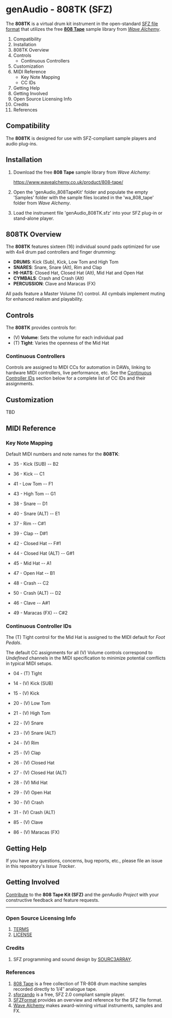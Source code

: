 # genAudio - 808TK (SFZ)

The **808TK** is a virtual drum kit instrument in the open-standard [SFZ file format](https://sfzformat.com/) that utilizes the free [**808 Tape**](https://www.wavealchemy.co.uk/product/808-tape/) sample library from [*Wave Alchemy*](https://www.wavealchemy.co.uk/).


1.  Compatibility
2.  Installation
3.  808TK Overview
4.  Controls
    - Continuous Controllers
5.  Customization
6.  MIDI Reference
    - Key Note Mapping
    - CC IDs
7.  Getting Help
8.  Getting Involved
9.  Open Source Licensing Info
10.  Credits
11.  References


## Compatibility

The **808TK** is designed for use with SFZ-compliant sample players and audio plug-ins.

## Installation

1.  Download the free **808 Tape** sample library from *Wave Alchemy*:

    https://www.wavealchemy.co.uk/product/808-tape/

2.  Open the 'genAudio_808TapeKit' folder and populate the empty 'Samples' folder with the sample files located in the 'wa_808_tape' folder from *Wave Alchemy*.

3.  Load the instrument file 'genAudio_808TK.sfz' into your SFZ plug-in or stand-alone player.

## 808TK Overview

The **808TK** features sixteen (16) individual sound pads optimized for use with 4x4 drum pad controllers and finger drumming:

  - **DRUMS**: Kick (Sub), Kick, Low Tom and High Tom
  - **SNARES**: Snare, Snare (Alt), Rim and Clap
  - **HI-HATS**: Closed Hat, Closed Hat (Alt), Mid Hat and Open Hat
  - **CYMBALS**: Crash and Crash (Alt)
  - **PERCUSSION**: Clave and Maracas (FX)

All pads feature a Master Volume (V) control. 
All cymbals implement muting for enhanced realism and playability.

## Controls

The **808TK** provides controls for:

  - (V) **Volume**: Sets the volume for each individual pad
  - (T) **Tight**: Varies the openness of the Mid Hat

### Continuous Controllers

Controls are assigned to MIDI CCs for automation in DAWs, linking to hardware MIDI controllers, live performance, etc. See the [Continuous Controller IDs](#continuous-controller-ids) section below for a complete list of CC IDs and their assignments.

## Customization

TBD

## MIDI Reference

### Key Note Mapping

Default MIDI numbers and note names for the **808TK**:

  - 35 - Kick (SUB) -- B2
  - 36 - Kick -- C1
  - 41 - Low Tom -- F1
  - 43 - High Tom -- G1

  - 38 - Snare -- D1
  - 40 - Snare (ALT) -- E1
  - 37 - Rim -- C#1
  - 39 - Clap -- D#1

  - 42 - Closed Hat -- F#1
  - 44 - Closed Hat (ALT) -- G#1
  - 45 - Mid Hat -- A1
  - 47 - Open Hat -- B1

  - 48 - Crash -- C2
  - 50 - Crash (ALT) -- D2
  - 46 - Clave -- A#1
  - 49 - Maracas (FX) -- C#2

### Continuous Controller IDs

The (T) Tight control for the Mid Hat is assigned to the MIDI default for *Foot Pedals*.

The default CC assignments for all (V) Volume controls correspond to *Undefined* channels in the MIDI specification to minimize potential comflicts in typical MIDI setups.

  - 04 - (T) Tight
  
  - 14 - (V) Kick (SUB)
  - 15 - (V) Kick
  - 20 - (V) Low Tom
  - 21 - (V) High Tom

  - 22 - (V) Snare
  - 23 - (V) Snare (ALT)
  - 24 - (V) Rim
  - 25 - (V) Clap

  - 26 - (V) Closed Hat
  - 27 - (V) Closed Hat (ALT)
  - 28 - (V) Mid Hat
  - 29 - (V) Open Hat     

  - 30 - (V) Crash
  - 31 - (V) Crash (ALT)
  - 85 - (V) Clave
  - 86 - (V) Maracas (FX)

## Getting Help

If you have any questions, concerns, bug reports, etc., please file an issue in this repository's *Issue Tracker*.

## Getting Involved

[Contribute](CONTRIBUTING.md) to the **808 Tape Kit (SFZ)** and the *genAudio Project* with your constructive feedback and feature requests.


----


### Open Source Licensing Info

1. [TERMS](TERMS.md)
2. [LICENSE](LICENSE)

### Credits

1. SFZ programming and sound design by [SOURC3ARRAY](https://soundcloud.com/sourc3array).

### References

1. [808 Tape](https://www.wavealchemy.co.uk/product/808-tape/) is a free collection of TR-808 drum machine samples recorded directly to 1/4″ analogue tape.
2. [sforzando](https://www.plogue.com/products/sforzando.html) is a free, SFZ 2.0 compliant sample player.
2. [SFZFormat](https://sfzformat.com/) provides an overview and reference for the SFZ file format.
3. [Wave Alchemy](https://www.wavealchemy.co.uk/) makes award-winning virtual instruments, samples and FX.
